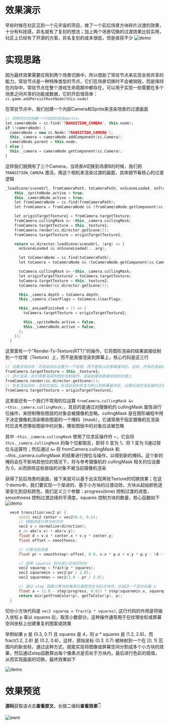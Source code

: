 # 效果演示

早些时候在社区见到一个元宇宙的项目，做了一个前后场景方块碎片过渡的效果，十分有科技感，异名就有了复刻的想法；加上两个场景切换的过渡效果比较实用，社区上已经有了开源的方案，异名复刻的成本很低，但是收获不少
![demo](http://cdn.blog.ifengzp.com/switch-scene/SquaresWire.gif)

# 实现思路

因为最终效果需要应用到两个场景切换中，所以借助了常驻节点来实现全局共享的能力。常驻节点是一种特殊类型的节点，它们在场景切换时不会被销毁，而是保持在内存中。常驻节点在整个游戏生命周期中都存在，可以用于实现一些需要在多个场景之间共享的功能或数据，它的开启很简单：`cc.game.addPersistRootNode(this.node)`

在常驻节点中，我们创建一个内部Camera和Sprite来渲染场景的过渡画面
```c++
// 同样的方式创建一个内部的渲染Sprite，
let cameraNode = cc.find('TRANSITION_CAMERA', this.node);
if (!cameraNode) {
  cameraNode = new cc.Node('TRANSITION_CAMERA');
  this._camera = cameraNode.addComponent(cc.Camera);
  cameraNode.parent = this.node;
} else {
  this._camera = cameraNode.getComponent(cc.Camera);
}
```

这样我们就拥有了三个Camera，当场景A切换到场景B的时候，我们把 `TRANSITION_CAMERA` 激活，用这个相机来渲染过渡的画面，具体细节看核心的过渡逻辑

```c++
_loadScene(sceneUrl, fromCameraPath, toCameraPath, onSceneLoaded, onTransitionFinished) {
    this._spriteNode.active = true;
    this._cameraNode.active = true;
    let fromCameraNode = cc.find(fromCameraPath);
    let fromCamera = fromCameraNode && (fromCameraNode.getComponent(cc.Camera) as any);

    let originTargetTexture1 = fromCamera.targetTexture;
    fromCamera.cullingMask &= ~this._camera.cullingMask;
    fromCamera.targetTexture = this._texture1;
    fromCamera.render(cc.director.getScene());
    fromCamera.targetTexture = originTargetTexture1;

    return cc.director.loadScene(sceneUrl, (arg) => {
      onSceneLoaded && onSceneLoaded(...arg);

      let toCameraNode = cc.find(toCameraPath);
      let toCamera = toCameraNode && (toCameraNode.getComponent(cc.Camera) as any);

      toCamera.cullingMask &= ~this._camera.cullingMask;
      let originTargetTexture2 = toCamera.targetTexture;
      toCamera.targetTexture = this._texture2;
      toCamera.render(cc.director.getScene());

      this._camera.depth = toCamera.depth;
      this._camera.clearFlags = toCamera.clearFlags;

      this._onLoadFinished = () => {
        toCamera.targetTexture = originTargetTexture2;

        this._spriteNode.active = false;
        this._cameraNode.active = false;
      };
    });
  }
```

这里面有一个"Render-To-Texture(RTT)"的操作，它将图形渲染的结果直接绘制到一个纹理（Texture）上，而不是直接渲染到屏幕上，核心代码是这三行

```c++
// 设置渲染目标：将渲染目标设置为一个纹理，而不是默认的屏幕缓冲区。这样，所有的渲染操作都会直接渲染到这个纹理上
fromCamera.targetTexture = this._texture1;
// 进行渲染：执行需要渲染的图形绘制操作，渲染结果会直接绘制到纹理上
fromCamera.render(cc.director.getScene());
// 恢复渲染目标：渲染完成后，将渲染目标恢复为默认的屏幕缓冲区，以便后续的渲染操作正常进行
fromCamera.targetTexture = originTargetTexture1;
```

这里面还有一个我们不常用的位运算 `fromCamera.cullingMask &= ~this._camera.cullingMask;`，其目的是通过对摄像机的 cullingMask 属性进行位操作，来控制哪些图层的对象会被摄像机忽略。cullingMask 是在图形编程中用于决定摄像机渲染哪些图层的一个掩码（mask），它通常用于指定摄像机在渲染时应该考虑哪些图层中的对象，哪些图层中的对象应该被忽略

其中 `~this._camera.cullingMask` 使用了位求反操作符 ~，它会将 `this._camera.cullingMask` 的每个位都取反，即将 0 变为 1，将 1 变为 0通过按位与运算符；然后通过 `&=` 将 fromCamera.cullingMask 和 ~this._camera.cullingMask 的结果进行按位与操作，以得到新的掩码。这个新的掩码会在不影响其他位的情况下，将与参考摄像机的 cullingMask 相关的位设置为 0，从而排除这些层级的对象不被当前摄像机渲染

获得了前后场景的画面，接下来就可以基于此实现两张Texture的切换效果；在这个demo中，我们要实现一个渐进的、基于小方块的过渡动效，方块从起始颜色逐渐变化到目标颜色，我们定义三个参数：progress(time) 控制过渡的进度，smoothness 控制过渡边缘的平滑度，squares 控制方块的数量，核心函数如下
![demo](http://cdn.blog.ifengzp.com/switch-scene/canshu.png)

```c++
  vec4 transition(vec2 p) {
      const vec2 center = vec2(0.5, 0.5);
      // 根据进度计算当前方向
      vec2 v = normalize(direction);
      v /= abs(v.x) + abs(v.y);
      float d = v.x * center.x + v.y * center.y;
      float offset = smoothness;

      // 计算当前进度
      float pr = smoothstep(-offset, 0.0, v.x * p.x + v.y * p.y - (d - 0.5 + progress * (1.0 + offset)));

      // 按照 squares 划分成小方块的坐标
      vec2 squarep = fract(p * squares);
      vec2 squaremin = vec2(pr / 2.0);
      vec2 squaremax = vec2(1.0 - pr / 2.0);

      // 通过 step 函数计算当前像素位置是否在当前方块内，并返回一个混合系数 a
      float a = (1.0 - step(progress, 0.0)) * step(squaremin.x, squarep.x) * step(squaremin.y, squarep.y) * step(squarep.x, squaremax.x) * step(squarep.y, squaremax.y);
      return mix(getFromColor(p), getToColor(p), a);
  }
```

切分小方块代码是 `vec2 squarep = fract(p * squares)`, 这行代码的作用是将输入坐标 p 乘以 squares 后，取其小数部分，这种操作通常用于在纹理坐标或屏幕空间坐标上创建重复的图案或效果

举例如果 p 是 (0.3, 0.7) 且 squares 是 4，则 p * squares 是 (1.2, 2.8)，而 fract(1.2, 2.8) 是 (0.2, 0.8)，这样，原始坐标 (0.3, 0.7) 被映射到一个在 [0, 1) 范围内的新坐标。通过这种方式，就能实现将图像或屏幕空间分割成多个小方块的效果，然后通过step函数算出每个像素点是否处于方块内，最后进行色彩的插值，从而实现画面的切换，最终效果如下

![demo](http://cdn.blog.ifengzp.com/switch-scene/SquaresWire.gif)

# 效果预览

**源码**获取请点击**查看原文**，长按二维码**查看效果**👇

![ewm](http://cdn.blog.ifengzp.com/switch-scene/ewm.png)
